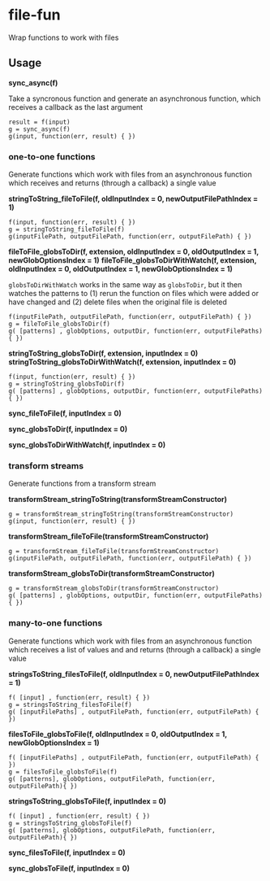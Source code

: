 # file-fun

Wrap functions to work with files


## Usage

**sync_async(f)**

Take a syncronous function and generate an asynchronous function, which receives a callback as the last argument

    result = f(input)
    g = sync_async(f)
    g(input, function(err, result) { })


### one-to-one functions

Generate functions which work with files from an asynchronous function which receives and returns (through a callback) a single value
  
**stringToString_fileToFile(f, oldInputIndex = 0, newOutputFilePathIndex = 1)**

    f(input, function(err, result) { })
    g = stringToString_fileToFile(f)
    g(inputFilePath, outputFilePath, function(err, outputFilePath) { })


**fileToFile_globsToDir(f, extension, oldInputIndex = 0, oldOutputIndex = 1, newGlobOptionsIndex = 1)**
**fileToFile_globsToDirWithWatch(f, extension, oldInputIndex = 0, oldOutputIndex = 1, newGlobOptionsIndex = 1)**

`globsToDirWithWatch` works in the same way as `globsToDir`, but it then watches the patterns to (1) rerun the function on files which were added or have changed and (2) delete files when the original file is deleted

    f(inputFilePath, outputFilePath, function(err, outputFilePath) { })
    g = fileToFile_globsToDir(f)
    g( [patterns] , globOptions, outputDir, function(err, outputFilePaths) { })

  
**stringToString_globsToDir(f, extension, inputIndex = 0)**
**stringToString_globsToDirWithWatch(f, extension, inputIndex = 0)**

    f(input, function(err, result) { })
    g = stringToString_globsToDir(f)
    g( [patterns] , globOptions, outputDir, function(err, outputFilePaths) { })


**sync_fileToFile(f, inputIndex = 0)**


**sync_globsToDir(f, inputIndex = 0)**


**sync_globsToDirWithWatch(f, inputIndex = 0)**


### transform streams

Generate functions from a transform stream

**transformStream_stringToString(transformStreamConstructor)**

    g = transformStream_stringToString(transformStreamConstructor)
    g(input, function(err, result) { })


**transformStream_fileToFile(transformStreamConstructor)**

    g = transformStream_fileToFile(transformStreamConstructor)
    g(inputFilePath, outputFilePath, function(err, outputFilePath) { })


**transformStream_globsToDir(transformStreamConstructor)**

    g = transformStream_globsToDir(transformStreamConstructor)
    g( [patterns] , globOptions, outputDir, function(err, outputFilePaths) { })


### many-to-one functions

Generate functions which work with files from an asynchronous function which receives a list of values and and returns (through a callback) a single value

**stringsToString_filesToFile(f, oldInputIndex = 0, newOutputFilePathIndex = 1)**

    f( [input] , function(err, result) { })
    g = stringsToString_filesToFile(f)
    g( [inputFilePaths] , outputFilePath, function(err, outputFilePath) { })
  
  
**filesToFile_globsToFile(f, oldInputIndex = 0, oldOutputIndex = 1, newGlobOptionsIndex = 1)**

    f( [inputFilePaths] , outputFilePath, function(err, outputFilePath) { })
    g = filesToFile_globsToFile(f)
    g( [patterns], globOptions, outputFilePath, function(err, outputFilePath){ })
  

**stringsToString_globsToFile(f, inputIndex = 0)**
  
    f( [input] , function(err, result) { })
    g = stringsToString_globsToFile(f)
    g( [patterns], globOptions, outputFilePath, function(err, outputFilePath){ })


**sync_filesToFile(f, inputIndex = 0)**


**sync_globsToFile(f, inputIndex = 0)**